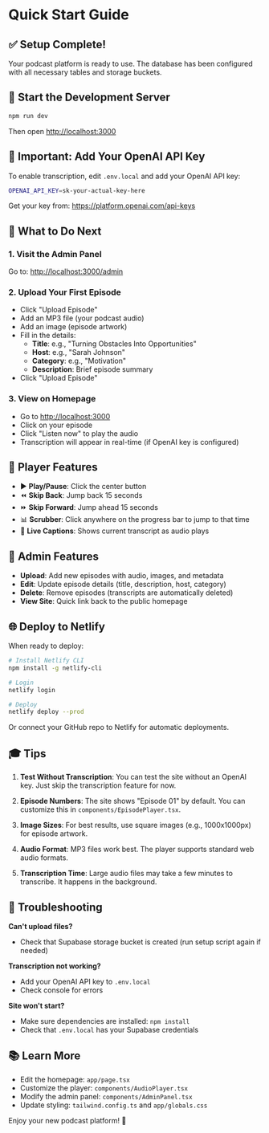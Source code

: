 # Quick Start Guide

## ✅ Setup Complete!

Your podcast platform is ready to use. The database has been configured with all necessary tables and storage buckets.

## 🚀 Start the Development Server

```bash
npm run dev
```

Then open [http://localhost:3000](http://localhost:3000)

## 📝 Important: Add Your OpenAI API Key

To enable transcription, edit `.env.local` and add your OpenAI API key:

```bash
OPENAI_API_KEY=sk-your-actual-key-here
```

Get your key from: https://platform.openai.com/api-keys

## 🎯 What to Do Next

### 1. Visit the Admin Panel
Go to: [http://localhost:3000/admin](http://localhost:3000/admin)

### 2. Upload Your First Episode
- Click "Upload Episode"
- Add an MP3 file (your podcast audio)
- Add an image (episode artwork)
- Fill in the details:
  - **Title**: e.g., "Turning Obstacles Into Opportunities"
  - **Host**: e.g., "Sarah Johnson"
  - **Category**: e.g., "Motivation"
  - **Description**: Brief episode summary
- Click "Upload Episode"

### 3. View on Homepage
- Go to [http://localhost:3000](http://localhost:3000)
- Click on your episode
- Click "Listen now" to play the audio
- Transcription will appear in real-time (if OpenAI key is configured)

## 🎨 Player Features

- ▶️ **Play/Pause**: Click the center button
- ⏪ **Skip Back**: Jump back 15 seconds
- ⏩ **Skip Forward**: Jump ahead 15 seconds
- 📊 **Scrubber**: Click anywhere on the progress bar to jump to that time
- 📝 **Live Captions**: Shows current transcript as audio plays

## 🔧 Admin Features

- **Upload**: Add new episodes with audio, images, and metadata
- **Edit**: Update episode details (title, description, host, category)
- **Delete**: Remove episodes (transcripts are automatically deleted)
- **View Site**: Quick link back to the public homepage

## 🌐 Deploy to Netlify

When ready to deploy:

```bash
# Install Netlify CLI
npm install -g netlify-cli

# Login
netlify login

# Deploy
netlify deploy --prod
```

Or connect your GitHub repo to Netlify for automatic deployments.

## 🎓 Tips

1. **Test Without Transcription**: You can test the site without an OpenAI key. Just skip the transcription feature for now.

2. **Episode Numbers**: The site shows "Episode 01" by default. You can customize this in `components/EpisodePlayer.tsx`.

3. **Image Sizes**: For best results, use square images (e.g., 1000x1000px) for episode artwork.

4. **Audio Format**: MP3 files work best. The player supports standard web audio formats.

5. **Transcription Time**: Large audio files may take a few minutes to transcribe. It happens in the background.

## 🐛 Troubleshooting

**Can't upload files?**
- Check that Supabase storage bucket is created (run setup script again if needed)

**Transcription not working?**
- Add your OpenAI API key to `.env.local`
- Check console for errors

**Site won't start?**
- Make sure dependencies are installed: `npm install`
- Check that `.env.local` has your Supabase credentials

## 📚 Learn More

- Edit the homepage: `app/page.tsx`
- Customize the player: `components/AudioPlayer.tsx`
- Modify the admin panel: `components/AdminPanel.tsx`
- Update styling: `tailwind.config.ts` and `app/globals.css`

Enjoy your new podcast platform! 🎉
